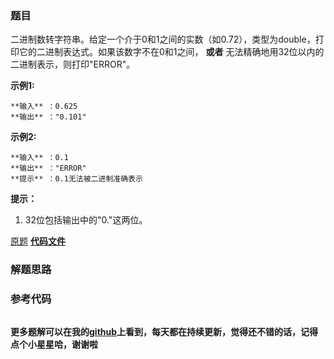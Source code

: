 ### 题目
二进制数转字符串。给定一个介于0和1之间的实数（如0.72），类型为double，打印它的二进制表达式。如果该数字不在0和1之间， **或者**
无法精确地用32位以内的二进制表示，则打印"ERROR"。

**示例1:**

    
    
    **输入** ：0.625
    **输出** ："0.101"
    

**示例2:**

    
    
    **输入** ：0.1
    **输出** ："ERROR"
    **提示** ：0.1无法被二进制准确表示
    

**提示：**

  1. 32位包括输出中的"0."这两位。

[原题](https://leetcode-cn.com/problems/bianry-number-to-string-lcci/)    **[代码文件]()**


### 解题思路




### 参考代码

```go


```




**更多题解可以在我的[github](https://github.com/LZH139/leetcode_Go)上看到，每天都在持续更新，觉得还不错的话，记得点个小星星哈，谢谢啦**
